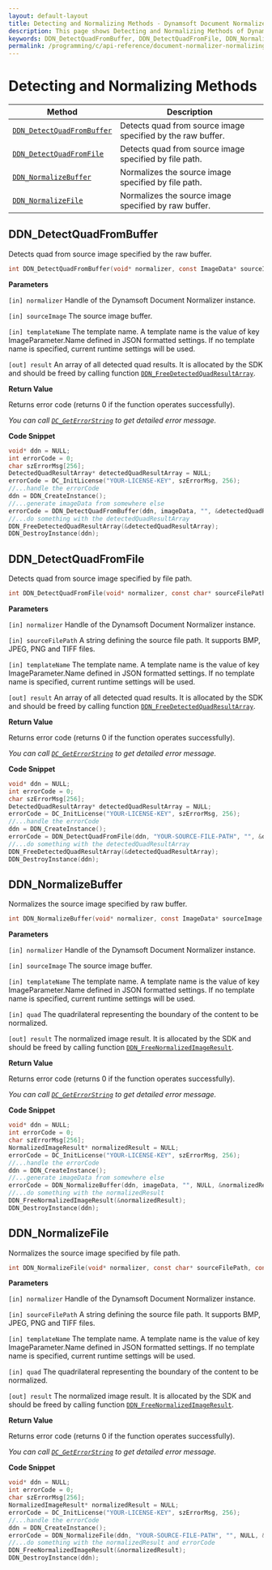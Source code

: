 ```yaml
---
layout: default-layout
title: Detecting and Normalizing Methods - Dynamsoft Document Normalizer SDK C Edition
description: This page shows Detecting and Normalizing Methods of Dynamsoft Document Normalizer SDK C Edition.
keywords: DDN_DetectQuadFromBuffer, DDN_DetectQuadFromFile, DDN_NormalizeBuffer, DDN_NormalizeFile, api reference, c
permalink: /programming/c/api-reference/document-normalizer-normalizing-v1.0.0.html
---
```


# Detecting and Normalizing Methods

| Method               | Description |
|----------------------|-------------|
| [`DDN_DetectQuadFromBuffer`](#ddn_detectquadfrombuffer) | Detects quad from source image specified by the raw buffer. |
| [`DDN_DetectQuadFromFile`](#ddn_detectquadfromfile) | Detects quad from source image specified by file path. |
| [`DDN_NormalizeBuffer`](#ddn_normalizebuffer) | Normalizes the source image specified by file path. |
| [`DDN_NormalizeFile`](#ddn_normalizefile) | Normalizes the source image specified by raw buffer. |

## DDN_DetectQuadFromBuffer

Detects quad from source image specified by the raw buffer.

```c
int DDN_DetectQuadFromBuffer(void* normalizer, const ImageData* sourceImage, const char* templateName, DetectedQuadResultArray** result)
```

**Parameters**

`[in] normalizer` Handle of the Dynamsoft Document Normalizer instance.

`[in] sourceImage` The source image buffer.

`[in] templateName` The template name. A template name is the value of key ImageParameter.Name defined in JSON formatted settings. If no template name is specified, current runtime settings will be used.

`[out] result` An array of all detected quad results. It is allocated by the SDK and should be freed by calling function [`DDN_FreeDetectedQuadResultArray`](document-normalizer-result.md#ddn_freedetectedquadresultarray).

**Return Value**

Returns error code (returns 0 if the function operates successfully).

*You can call [`DC_GetErrorString`](document-normalizer-general.md#dc_geterrorstring) to get detailed error message.*

**Code Snippet**

```c
void* ddn = NULL;
int errorCode = 0;
char szErrorMsg[256];
DetectedQuadResultArray* detectedQuadResultArray = NULL;
errorCode = DC_InitLicense("YOUR-LICENSE-KEY", szErrorMsg, 256);
//...handle the errorCode
ddn = DDN_CreateInstance();
//...generate imageData from somewhere else
errorCode = DDN_DetectQuadFromBuffer(ddn, imageData, "", &detectedQuadResultArray);
//...do something with the detectedQuadResultArray
DDN_FreeDetectedQuadResultArray(&detectedQuadResultArray);
DDN_DestroyInstance(ddn);
```

## DDN_DetectQuadFromFile

Detects quad from source image specified by file path.

```c
int DDN_DetectQuadFromFile(void* normalizer, const char* sourceFilePath, const char* templateName, DetectedQuadResultArray** result)
```

**Parameters**

`[in] normalizer` Handle of the Dynamsoft Document Normalizer instance.

`[in] sourceFilePath` A string defining the source file path. It supports BMP, JPEG, PNG and TIFF files.

`[in] templateName` The template name. A template name is the value of key ImageParameter.Name defined in JSON formatted settings. If no template name is specified, current runtime settings will be used.

`[out] result` An array of all detected quad results. It is allocated by the SDK and should be freed by calling function [`DDN_FreeDetectedQuadResultArray`](document-normalizer-result.md#ddn_freedetectedquadresultarray).

**Return Value**

Returns error code (returns 0 if the function operates successfully).

*You can call [`DC_GetErrorString`](document-normalizer-general.md#dc_geterrorstring) to get detailed error message.*

**Code Snippet**

```c
void* ddn = NULL;
int errorCode = 0;
char szErrorMsg[256];
DetectedQuadResultArray* detectedQuadResultArray = NULL;
errorCode = DC_InitLicense("YOUR-LICENSE-KEY", szErrorMsg, 256);
//...handle the errorCode
ddn = DDN_CreateInstance();
errorCode = DDN_DetectQuadFromFile(ddn, "YOUR-SOURCE-FILE-PATH", "", &detectedQuadResultArray);
//...do something with the detectedQuadResultArray
DDN_FreeDetectedQuadResultArray(&detectedQuadResultArray);
DDN_DestroyInstance(ddn);
```

## DDN_NormalizeBuffer

Normalizes the source image specified by raw buffer.

```c
int DDN_NormalizeBuffer(void* normalizer, const ImageData* sourceImage, const char* templateName, const Quadrilateral* quad, NormalizedImageResult** result)
```

**Parameters**

`[in] normalizer` Handle of the Dynamsoft Document Normalizer instance.

`[in] sourceImage` The source image buffer.

`[in] templateName` The template name. A template name is the value of key ImageParameter.Name defined in JSON formatted settings. If no template name is specified, current runtime settings will be used.

`[in] quad` The quadrilateral representing the boundary of the content to be normalized.

`[out] result` The normalized image result. It is allocated by the SDK and should be freed by calling function [`DDN_FreeNormalizedImageResult`](document-normalizer-result.md#ddn_freenormalizedimageresult).

**Return Value**

Returns error code (returns 0 if the function operates successfully).

*You can call [`DC_GetErrorString`](document-normalizer-general.md#dc_geterrorstring) to get detailed error message.*

**Code Snippet**

```c
void* ddn = NULL;
int errorCode = 0;
char szErrorMsg[256];
NormalizedImageResult* normalizedResult = NULL;
errorCode = DC_InitLicense("YOUR-LICENSE-KEY", szErrorMsg, 256);
//...handle the errorCode
ddn = DDN_CreateInstance();
//...generate imageData from somewhere else
errorCode = DDN_NormalizeBuffer(ddn, imageData, "", NULL, &normalizedResult);
//...do something with the normalizedResult
DDN_FreeNormalizedImageResult(&normalizedResult);
DDN_DestroyInstance(ddn);
```

## DDN_NormalizeFile

Normalizes the source image specified by file path.

```c
int DDN_NormalizeFile(void* normalizer, const char* sourceFilePath, const char* templateName, const Quadrilateral* quad, NormalizedImageResult** result)
```

**Parameters**

`[in] normalizer` Handle of the Dynamsoft Document Normalizer instance.

`[in] sourceFilePath` A string defining the source file path. It supports BMP, JPEG, PNG and TIFF files.

`[in] templateName` The template name. A template name is the value of key ImageParameter.Name defined in JSON formatted settings. If no template name is specified, current runtime settings will be used.

`[in] quad` The quadrilateral representing the boundary of the content to be normalized.

`[out] result` The normalized image result. It is allocated by the SDK and should be freed by calling function [`DDN_FreeNormalizedImageResult`](document-normalizer-result.md#ddn_freenormalizedimageresult).

**Return Value**

Returns error code (returns 0 if the function operates successfully).

*You can call [`DC_GetErrorString`](document-normalizer-general.md#dc_geterrorstring) to get detailed error message.*

**Code Snippet**

```c
void* ddn = NULL;
int errorCode = 0;
char szErrorMsg[256];
NormalizedImageResult* normalizedResult = NULL;
errorCode = DC_InitLicense("YOUR-LICENSE-KEY", szErrorMsg, 256);
//...handle the errorCode
ddn = DDN_CreateInstance();
errorCode = DDN_NormalizeFile(ddn, "YOUR-SOURCE-FILE-PATH", "", NULL, &normalizedResult);
//...do something with the normalizedResult and errorCode
DDN_FreeNormalizedImageResult(&normalizedResult);
DDN_DestroyInstance(ddn);
```
